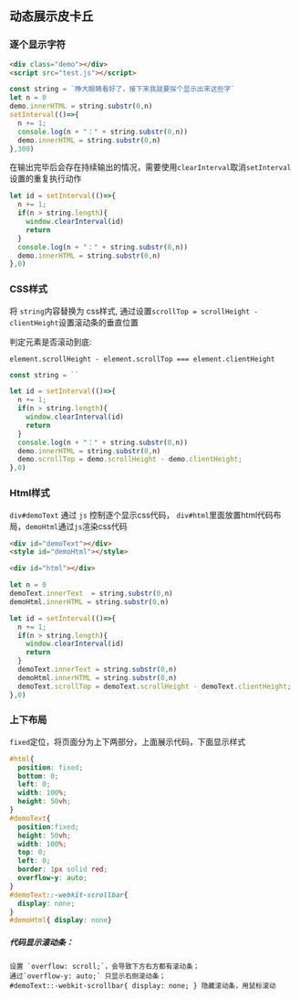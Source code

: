 ## 动态展示皮卡丘

### 逐个显示字符

```html
<div class="demo"></div>
<script src="test.js"></script>
```
```js
const string = `睁大眼睛看好了，接下来我就要挨个显示出来这些字`
let n = 0
demo.innerHTML = string.substr(0,n)
setInterval(()=>{
  n += 1;
  console.log(n + "：" + string.substr(0,n))
  demo.innerHTML = string.substr(0,n)
},300)
```

在输出完毕后会存在持续输出的情况，需要使用`clearInterval`取消`setInterval`设置的重复执行动作

```js
let id = setInterval(()=>{
  n += 1;
  if(n > string.length){
    window.clearInterval(id)
    return
  }
  console.log(n + "：" + string.substr(0,n))
  demo.innerHTML = string.substr(0,n)
},0)
```

### CSS样式

将 `string`内容替换为 css样式, 通过设置`scrollTop = scrollHeight - clientHeight`设置滚动条的垂直位置

判定元素是否滚动到底:

`element.scrollHeight - element.scrollTop === element.clientHeight`

```js
const string = ``

let id = setInterval(()=>{
  n += 1;
  if(n > string.length){
    window.clearInterval(id)
    return
  }
  console.log(n + "：" + string.substr(0,n))
  demo.innerHTML = string.substr(0,n)
  demo.scrollTop = demo.scrollHeight - demo.clientHeight;
},0)
```

### Html样式

`div#demoText` 通过 `js` 控制逐个显示css代码， `div#html`里面放置html代码布局，`demoHtml`通过`js`渲染css代码
```html
<div id="demoText"></div> 
<style id="demoHtml"></style>

<div id="html"></div>
```
```js
let n = 0
demoText.innerText  = string.substr(0,n)
demoHtml.innerHTML = string.substr(0,n)

let id = setInterval(()=>{
  n += 1;
  if(n > string.length){
    window.clearInterval(id)
    return
  }
  demoText.innerText = string.substr(0,n)
  demoHtml.innerHTML = string.substr(0,n)
  demoText.scrollTop = demoText.scrollHeight - demoText.clientHeight;
},0)
```
### 上下布局

`fixed`定位，将页面分为上下两部分，上面展示代码，下面显示样式

```css
#html{
  position: fixed;
  bottom: 0;
  left: 0;
  width: 100%;
  height: 50vh;
}
#demoText{
  position:fixed;
  height: 50vh;
  width: 100%;
  top: 0;
  left: 0;
  border: 1px solid red;
  overflow-y: auto;
}
#demoText::-webkit-scrollbar{  
  display: none;
}
#demoHtml{ display: none}

```

##### 代码显示滚动条：

    设置 `overflow: scroll;`，会导致下方右方都有滚动条；
    通过`overflow-y: auto;` 只显示右侧滚动条；
    #demoText::-webkit-scrollbar{ display: none; } 隐藏滚动条，用鼠标滚动


